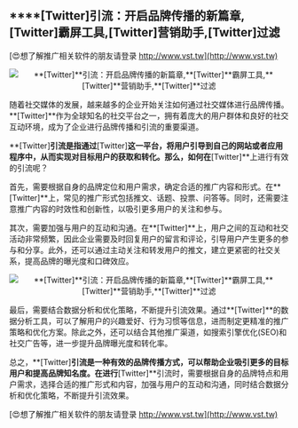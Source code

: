 ## ****[Twitter]**引流：开启品牌传播的新篇章,**[Twitter]**霸屏工具,**[Twitter]**营销助手,**[Twitter]**过滤**

[😍想了解推广相关软件的朋友请登录 http://www.vst.tw](http://www.vst.tw)

 <center><img src="https://vst.tw/MP4/tuiguang/png/8.png" alt="**[Twitter]**引流：开启品牌传播的新篇章,**[Twitter]**霸屏工具,**[Twitter]**营销助手,**[Twitter]**过滤"></center>

随着社交媒体的发展，越来越多的企业开始关注如何通过社交媒体进行品牌传播。**[Twitter]**作为全球知名的社交平台之一，拥有着庞大的用户群体和良好的社交互动环境，成为了企业进行品牌传播和引流的重要渠道。

**[Twitter]**引流是指通过**[Twitter]**这一平台，将用户引导到自己的网站或者应用程序中，从而实现对目标用户的获取和转化。那么，如何在**[Twitter]**上进行有效的引流呢？

首先，需要根据自身的品牌定位和用户需求，确定合适的推广内容和形式。在**[Twitter]**上，常见的推广形式包括推文、话题、投票、问答等。同时，还需要注意推广内容的时效性和创新性，以吸引更多用户的关注和参与。

其次，需要加强与用户的互动和沟通。在**[Twitter]**上，用户之间的互动和社交活动非常频繁，因此企业需要及时回复用户的留言和评论，引导用户产生更多的参与和分享。此外，还可以通过主动关注和转发用户的推文，建立更紧密的社交关系，提高品牌的曝光度和口碑效应。

 <center><img src="https://vst.tw/MP4/tuiguang/png/2.png" alt="**[Twitter]**引流：开启品牌传播的新篇章,**[Twitter]**霸屏工具,**[Twitter]**营销助手,**[Twitter]**过滤"></center>

最后，需要结合数据分析和优化策略，不断提升引流效果。通过**[Twitter]**的数据分析工具，可以了解用户的兴趣爱好、行为习惯等信息，进而制定更精准的推广策略和优化方案。除此之外，还可以结合其他推广渠道，如搜索引擎优化(SEO)和社交广告等，进一步提升品牌曝光度和转化率。

总之，**[Twitter]**引流是一种有效的品牌传播方式，可以帮助企业吸引更多的目标用户和提高品牌知名度。在进行**[Twitter]**引流时，需要根据自身的品牌特点和用户需求，选择合适的推广形式和内容，加强与用户的互动和沟通，同时结合数据分析和优化策略，不断提升引流效果。

[😍想了解推广相关软件的朋友请登录 http://www.vst.tw](http://www.vst.tw)




